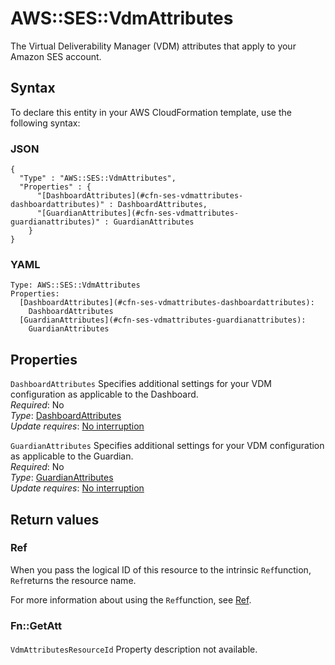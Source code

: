 # AWS::SES::VdmAttributes<a name="aws-resource-ses-vdmattributes"></a>

The Virtual Deliverability Manager \(VDM\) attributes that apply to your Amazon SES account\.

## Syntax<a name="aws-resource-ses-vdmattributes-syntax"></a>

To declare this entity in your AWS CloudFormation template, use the following syntax:

### JSON<a name="aws-resource-ses-vdmattributes-syntax.json"></a>

```
{
  "Type" : "AWS::SES::VdmAttributes",
  "Properties" : {
      "[DashboardAttributes](#cfn-ses-vdmattributes-dashboardattributes)" : DashboardAttributes,
      "[GuardianAttributes](#cfn-ses-vdmattributes-guardianattributes)" : GuardianAttributes
    }
}
```

### YAML<a name="aws-resource-ses-vdmattributes-syntax.yaml"></a>

```
Type: AWS::SES::VdmAttributes
Properties: 
  [DashboardAttributes](#cfn-ses-vdmattributes-dashboardattributes): 
    DashboardAttributes
  [GuardianAttributes](#cfn-ses-vdmattributes-guardianattributes): 
    GuardianAttributes
```

## Properties<a name="aws-resource-ses-vdmattributes-properties"></a>

`DashboardAttributes`  <a name="cfn-ses-vdmattributes-dashboardattributes"></a>
Specifies additional settings for your VDM configuration as applicable to the Dashboard\.  
*Required*: No  
*Type*: [DashboardAttributes](aws-properties-ses-vdmattributes-dashboardattributes.md)  
*Update requires*: [No interruption](https://docs.aws.amazon.com/AWSCloudFormation/latest/UserGuide/using-cfn-updating-stacks-update-behaviors.html#update-no-interrupt)

`GuardianAttributes`  <a name="cfn-ses-vdmattributes-guardianattributes"></a>
Specifies additional settings for your VDM configuration as applicable to the Guardian\.  
*Required*: No  
*Type*: [GuardianAttributes](aws-properties-ses-vdmattributes-guardianattributes.md)  
*Update requires*: [No interruption](https://docs.aws.amazon.com/AWSCloudFormation/latest/UserGuide/using-cfn-updating-stacks-update-behaviors.html#update-no-interrupt)

## Return values<a name="aws-resource-ses-vdmattributes-return-values"></a>

### Ref<a name="aws-resource-ses-vdmattributes-return-values-ref"></a>

When you pass the logical ID of this resource to the intrinsic `Ref`function, `Ref`returns the resource name\.

For more information about using the `Ref`function, see [Ref](https://docs.aws.amazon.com/AWSCloudFormation/latest/UserGuide/intrinsic-function-reference-ref.html)\.

### Fn::GetAtt<a name="aws-resource-ses-vdmattributes-return-values-fn--getatt"></a>

#### <a name="aws-resource-ses-vdmattributes-return-values-fn--getatt-fn--getatt"></a>

`VdmAttributesResourceId`  <a name="VdmAttributesResourceId-fn::getatt"></a>
Property description not available\.
